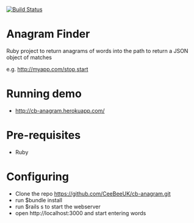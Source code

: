 [![Build Status](https://travis-ci.org/CeeBeeUK/cb-anagram.svg)](https://travis-ci.org/CeeBeeUK/cb-anagram)

# Anagram Finder
Ruby project to return anagrams of words into the path to return a JSON object of matches

e.g. http://myapp.com/stop,start

# Running demo
* http://cb-anagram.herokuapp.com/

# Pre-requisites
* Ruby

# Configuring
* Clone the repo https://github.com/CeeBeeUK/cb-anagram.git
* run $bundle install
* run $rails s to start the webserver
* open http://localhost:3000 and start entering words